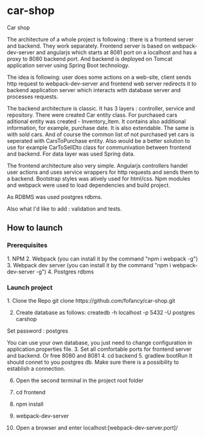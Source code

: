 # car-shop
Car shop

The architecture of a whole project is following : there is a frontend server and backend. 
They work separately. Frontend server is based on webpack-dev-server and angularjs which starts at 8081 port on a localhost and
has a proxy to 8080 backend port. And backend is deployed on Tomcat application server using Spring Boot technology.

The idea is following: user does some actions on a web-site, client sends http request to webpack-dev-server and frontend web server 
redirects it to backend application server which interacts with database server and processes requests.

The backend architecture is classic. It has 3 layers : controller, service and repository. There were created Car entity class. For purchased cars aditional entity was created - Inventory_Item. It contains also additional information, for example, purchase date. It is also extendable. The same is with sold cars. And of course the common list of not purchased yet cars is seperated with CarsToPurchase entity. Also would be a better solution to use for example CarToSellDto class for communivation between frontend and backend. For data layer was used Spring data.

The frontend architecture also very simple. Angularjs controllers handel user actions and uses service wrappers for http requests and sends them to a backend. Bootstrap styles was atively used for html/css. Npm modules and webpack were used to load dependencies and build project.

As RDBMS was used postgres rdbms.

Also what I'd like to add : validation and tests.


<h2> How to launch </h2>
<h3> Prerequisites </h3>
    1. NPM
    2. Webpack (you can install it by the command "npm i webpack -g") 
    3. Webpack dev server (you can install it by the command "npm i webpack-dev-server -g") 
    4. Postgres rdbms
    
 <h3> Launch project </h3>    
1. Clone the Repo 
    git clone https://github.com/fofancy/car-shop.git

2. Create database as follows:
	createdb -h localhost -p 5432 -U postgres carshop

Set password : postgres

You can use your own database, you just need to change configuration in application.properties file.
3. Set all comfortable ports for frontend server and backend. Or free 8080 and 8081
4. cd backend
5. gradlew bootRun
    It should connet to you postgres db. Make sure there is a possibility to establish a connection.

6. Open the second terminal in the project root folder
7. cd frontend
8. npm install
9. webpack-dev-server

10. Open a browser and enter localhost:[webpack-dev-server.port]/
